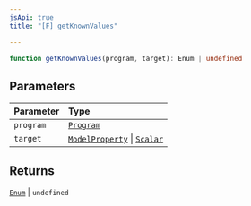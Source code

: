 ```yaml
---
jsApi: true
title: "[F] getKnownValues"

---
```

```ts
function getKnownValues(program, target): Enum | undefined
```

## Parameters

| Parameter | Type |
| :------ | :------ |
| `program` | [`Program`](../interfaces/Program.md) |
| `target` | [`ModelProperty`](../interfaces/ModelProperty.md) \| [`Scalar`](../interfaces/Scalar.md) |

## Returns

[`Enum`](../interfaces/Enum.md) \| `undefined`
